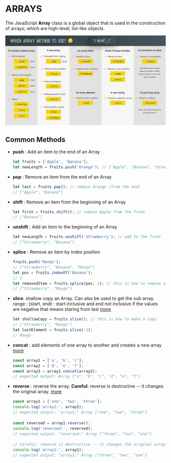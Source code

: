 # ARRAYS

The JavaScript **Array** class is a global object that is used in the construction of arrays; which are high-level, list-like objects.

![common_methods](../.resource/arraysFunc.png)

## Common Methods

- **push** : Add an item to the end of an Array

  ```javascript
  let fruits = ['Apple', 'Banana'];
  let newLength = fruits.push('Orange'); // ["Apple", "Banana", "Orange"]
  ```

- **pop** : Remove an item from the end of an Array

  ```javascript
  let last = fruits.pop(); // remove Orange (from the end)
  // ["Apple", "Banana"]
  ```

- **shift** : Remove an item from the beginning of an Array

  ```javascript
  let first = fruits.shift(); // remove Apple from the front
  // ["Banana"]
  ```

- **unshift** : Add an item to the beginning of an Array

  ```javascript
  let newLength = fruits.unshift('Strawberry'); // add to the front
  // ["Strawberry", "Banana"]
  ```

- **splice** : Remove an item by index position

  ```javascript
  fruits.push('Mango');
  // ["Strawberry", "Banana", "Mango"]
  let pos = fruits.indexOf('Banana');
  // 1
  let removedItem = fruits.splice(pos, 1); // this is how to remove an item
  // ["Strawberry", "Mango"]
  ```

- **slice**: shallow copy an Array. Can also be used to get the sub array.
  range : [start, end) : start inclusive and end not inclusive
  if the values are negative that means staring from last
  [more](https://developer.mozilla.org/en-US/docs/Web/JavaScript/Reference/Global_Objects/Array/slice)

  ```javascript
  let shallowCopy = fruits.slice(); // this is how to make a copy
  // ["Strawberry", "Mango"]
  let lastElement = fruits.slice(-1);
  // Mango
  ```

- **concat** : add elements of one array to another and creates a new array [more](https://developer.mozilla.org/en-US/docs/Web/JavaScript/Reference/Global_Objects/Array/concat)
  ```javascript
  const array1 = ['a', 'b', 'c'];
  const array2 = ['d', 'e', 'f'];
  const array3 = array1.concat(array2);
  // expected output: Array ["a", "b", "c", "d", "e", "f"]
  ```
- **reverse** : reverse the array. **Careful**: reverse is destructive -- it changes the original array. [more](https://developer.mozilla.org/en-US/docs/Web/JavaScript/Reference/Global_Objects/Array/reverse)

  ```javascript
  const array1 = ['one', 'two', 'three'];
  console.log('array1:', array1);
  // expected output: "array1:" Array ["one", "two", "three"]

  const reversed = array1.reverse();
  console.log('reversed:', reversed);
  // expected output: "reversed:" Array ["three", "two", "one"]

  // Careful: reverse is destructive -- it changes the original array.
  console.log('array1:', array1);
  // expected output: "array1:" Array ["three", "two", "one"]
  ```
